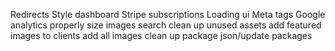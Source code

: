 Redirects
Style dashboard
Stripe subscriptions
Loading ui
Meta tags
Google analytics
properly size images
search
clean up unused assets
add featured images to clients
add all images
clean up package json/update packages
